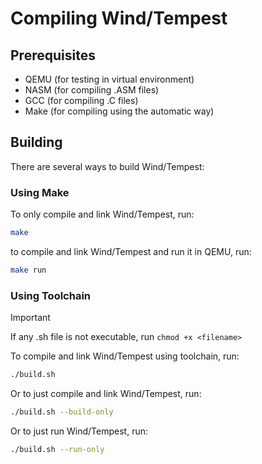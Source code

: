 # Compiling Wind/Tempest

## Prerequisites

- QEMU (for testing in virtual environment)
- NASM (for compiling .ASM files)
- GCC (for compiling .C files)
- Make (for compiling using the automatic way)

## Building

There are several ways to build Wind/Tempest:

### Using Make

To only compile and link Wind/Tempest, run:
```bash
make
```

to compile and link Wind/Tempest and run it in QEMU, run:
```bash
make run
```

### Using Toolchain

> [!IMPORTANT]
> If any .sh file is not executable, run `chmod +x <filename>`

To compile and link Wind/Tempest using toolchain, run:

```bash
./build.sh
```

Or to just compile and link Wind/Tempest, run:
```bash
./build.sh --build-only
```

Or to just run Wind/Tempest, run:
```bash
./build.sh --run-only
```